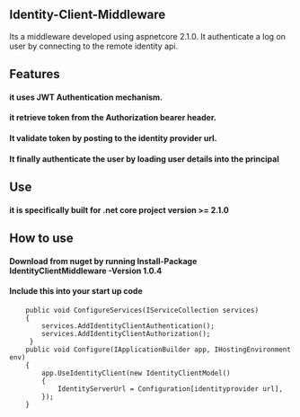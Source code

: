 ## Identity-Client-Middleware
  Its a middleware developed using aspnetcore 2.1.0. It authenticate a log on user by connecting to the remote identity api. 
  
## Features
  #### it uses JWT Authentication mechanism.
  #### it retrieve token from the Authorization bearer header.
  #### It validate token by posting to the identity provider url.
  #### It finally authenticate the user by loading user details into the principal
  
## Use
  #### it is specifically built for .net core project version >= 2.1.0
  
## How to use
 #### Download from nuget by running Install-Package IdentityClientMiddleware -Version 1.0.4
 #### Include this into your start up code
        public void ConfigureServices(IServiceCollection services)
        {   
            services.AddIdentityClientAuthentication();
            services.AddIdentityClientAuthorization();
         }
        public void Configure(IApplicationBuilder app, IHostingEnvironment env)
        {
            app.UseIdentityClient(new IdentityClientModel()
            {
                IdentityServerUrl = Configuration[identityprovider url],
            });
        }
